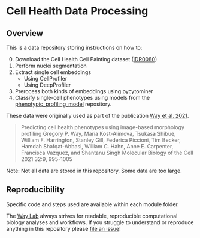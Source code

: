 # Cell Health Data Processing

## Overview
This is a data repository storing instructions on how to:

0. Download the Cell Health Cell Painting dataset ([IDR0080](https://idr.openmicroscopy.org/webclient/?show=screen-2701))
1. Perform nuclei segmentation
2. Extract single cell embeddings
    - Using CellProfiler
    - Using DeepProfiler
3. Prerocess both kinds of embeddings using pycytominer
4. Classify single-cell phenotypes using models from the [phenotypic_profiling_model](https://github.com/WayScience/phenotypic_profiling_model/tree/main) repository.

These data were originally used as part of the publication [Way et al. 2021](https://doi.org/10.1091/mbc.E20-12-0784).

> Predicting cell health phenotypes using image-based morphology profiling
> Gregory P. Way, Maria Kost-Alimova, Tsukasa Shibue, William F. Harrington, Stanley Gill, Federica Piccioni, Tim Becker, Hamdah Shafqat-Abbasi, William C. Hahn, Anne E. Carpenter, Francisca Vazquez, and Shantanu Singh
> Molecular Biology of the Cell 2021 32:9, 995-1005

Note: Not all data are stored in this repository.
Some data are too large.

## Reproducibility
Specific code and steps used are available within each module folder.

The [Way Lab](https://www.waysciencelab.com/) always strives for readable, reproducible computational biology analyses and workflows. If you struggle to understand or reproduce anything in this repository please [file an issue](https://github.com/WayScience/cell-health-data/issues/new)!
